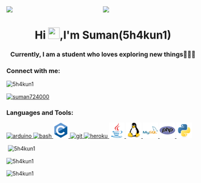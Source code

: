 <div style="display:flex"><img src="https://media.tenor.com/GfSX-u7VGM4AAAAC/coding.gif" width="50%" /><img src="https://gifdb.com/images/file/coding-animated-laptop-flow-stream-ja04010rm5o68zfk.gif" width="30%" /></div>

<h1 align="center">Hi <img src="https://raw.githubusercontent.com/MartinHeinz/MartinHeinz/master/wave.gif"
    width="30px" height="30px">,I'm Suman(5h4kun1)</h1>
<h3 align="center">Currently, I am a student who loves exploring new things👨‍💻🚝</h3>

<!--  <img align="right" alt="Linux Logo" width="400" src="https://gifdb.com/images/high/linux-system-logo-28q2azohfou6zw42.gif">  -->

<h3 align="left">Connect with me:</h3>
<p align="left">
    <p align="left"> <img src="https://komarev.com/ghpvc/?username=5h4kun1&label=Profile%20views&color=0e75b6&style=flat" alt="5h4kun1" /> </p>
  
  <!--hide  twiiter handle-->
<!-- <a href="https://twitter.com/5h4kun1" target="blank"><img align="center" src="https://raw.githubusercontent.com/rahuldkjain/github-profile-readme-        generator/master/src/images/icons/Social/twitter.svg" alt="5h4kun1" height="30" width="40" /></a>   -->
  
<a href="https://instagram.com/suman724000" target="blank"><img align="center" src="https://raw.githubusercontent.com/rahuldkjain/github-profile-readme-generator/master/src/images/icons/Social/instagram.svg" alt="suman724000" height="30" width="40" /></a>
</p>

<h3 align="left">Languages and Tools:</h3>
<p align="left"> <a href="https://www.arduino.cc/" target="_blank" rel="noreferrer"> <img src="https://cdn.worldvectorlogo.com/logos/arduino-1.svg" alt="arduino" width="40" height="40"/> </a> <a href="https://www.gnu.org/software/bash/" target="_blank" rel="noreferrer"> <img src="https://www.vectorlogo.zone/logos/gnu_bash/gnu_bash-icon.svg" alt="bash" width="40" height="40"/> </a> <a href="https://www.cprogramming.com/" target="_blank" rel="noreferrer"> <img src="https://raw.githubusercontent.com/devicons/devicon/master/icons/c/c-original.svg" alt="c" width="40" height="40"/> </a> <a href="https://git-scm.com/" target="_blank" rel="noreferrer"> <img src="https://www.vectorlogo.zone/logos/git-scm/git-scm-icon.svg" alt="git" width="40" height="40"/> </a> <a href="https://heroku.com" target="_blank" rel="noreferrer"> <img src="https://www.vectorlogo.zone/logos/heroku/heroku-icon.svg" alt="heroku" width="40" height="40"/> </a> <a href="https://www.java.com" target="_blank" rel="noreferrer"> <img src="https://raw.githubusercontent.com/devicons/devicon/master/icons/java/java-original.svg" alt="java" width="40" height="40"/> </a> <a href="https://www.linux.org/" target="_blank" rel="noreferrer"> <img src="https://raw.githubusercontent.com/devicons/devicon/master/icons/linux/linux-original.svg" alt="linux" width="40" height="40"/> </a> <a href="https://www.mysql.com/" target="_blank" rel="noreferrer"> <img src="https://raw.githubusercontent.com/devicons/devicon/master/icons/mysql/mysql-original-wordmark.svg" alt="mysql" width="40" height="40"/> </a> <a href="https://www.php.net" target="_blank" rel="noreferrer"> <img src="https://raw.githubusercontent.com/devicons/devicon/master/icons/php/php-original.svg" alt="php" width="40" height="40"/> </a> <a href="https://www.python.org" target="_blank" rel="noreferrer"> <img src="https://raw.githubusercontent.com/devicons/devicon/master/icons/python/python-original.svg" alt="python" width="40" height="40"/> </a> </p>

<p>&nbsp;<img align="center" src="https://github-readme-stats.vercel.app/api?username=5h4kun1&show_icons=true&locale=en" alt="5h4kun1" /></p>

<p><img align="center" src="https://github-readme-streak-stats.herokuapp.com/?user=5h4kun1&" alt="5h4kun1" /></p>

<p><img align="center" src="https://github-readme-stats.vercel.app/api/top-langs?username=5h4kun1&show_icons=true&locale=en&layout=compact" alt="5h4kun1" /></p>


<!-- change it to make twitter visible -->

<!-- change it to make twitter visible -->
<!-- [![](https://gtce.itsvg.in/api?username=5h4kun1)](https://twitter.com/5h4kun1) -->

<!-- change it to make twitter visible -->
